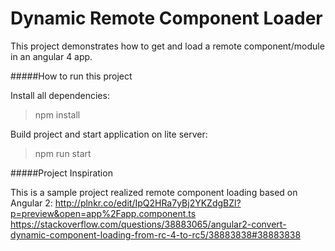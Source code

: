 # Dynamic Remote Component Loader 
This project demonstrates how to get and load a remote component/module in an angular 4 app.

#####How to run this project

Install all dependencies:
>npm install 

Build project and start application on lite server:
>npm run start


#####Project Inspiration

This is a sample project realized remote component loading based on Angular 2:
http://plnkr.co/edit/IpQ2HRa7yBj2YKZdgBZl?p=preview&open=app%2Fapp.component.ts
https://stackoverflow.com/questions/38883065/angular2-convert-dynamic-component-loading-from-rc-4-to-rc5/38883838#38883838
